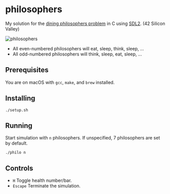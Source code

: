 # philosophers
My solution for the [dining philosophers problem](https://en.wikipedia.org/wiki/Dining_philosophers_problem) in C using [SDL2](https://www.libsdl.org/download-2.0.php). (42 Silicon Valley)

![philosophers](https://github.com/ashih42/philo/blob/master/Screenshots/philo.png)

* All even-numbered philosophers will eat, sleep, think, sleep, ...
* All odd-numbered philosophers will think, sleep, eat, sleep, ...

## Prerequisites

You are on macOS with `gcc`, `make`, and `brew` installed.

## Installing

```
./setup.sh
```

## Running

Start simulation with `n` philosophers.  If unspecified, 7 philosophers are set by default.

```
./philo n
```

## Controls

* `H` Toggle health number/bar.
* `Escape` Terminate the simulation.
